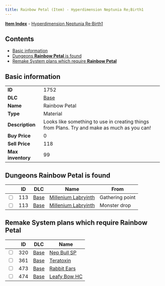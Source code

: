 ```yaml
---
title: Rainbow Petal (Item) - Hyperdimension Neptunia Re;Birth1
---
```


[**Item Index**](/neptunia/rb1/item/index.html) - [Hyperdimension Neptunia Re;Birth1](/neptunia/rb1)

## Contents

- [Basic information](#basic-information)
- [Dungeons **Rainbow Petal** is found](#dungeons-rainbow-petal-is-found)
- [Remake System plans which require **Rainbow Petal**](#remake-system-plans-which-require-rainbow-petal)
## Basic information

|   |   |
| -- | -- |
| **ID** | 1752 |
| **DLC** | [Base](/neptunia/rb1/dlc/1-base.html) |
| **Name** | Rainbow Petal |
| **Type** | Material |
| **Description** | Looks like something to use in creating things from Plans. Try and make as much as you can! |
| **Buy Price** | 0 |
| **Sell Price** | 118 |
| **Max inventory** | 99 |


## Dungeons **Rainbow Petal** is found

|    | ID | DLC | Name | From |
| -- | -- | --- | ---- | ---- |
| <input type="checkbox" id="rb1-dungeon-1-113" class="trackbox" /> | 113 | [Base](/neptunia/rb1/dlc/1-base.html) | [Millenium Labryinth](/neptunia/rb1/dungeon/1-113-millenium-labryinth.html) | Gathering point |
| <input type="checkbox" id="rb1-dungeon-1-113" class="trackbox" /> | 113 | [Base](/neptunia/rb1/dlc/1-base.html) | [Millenium Labryinth](/neptunia/rb1/dungeon/1-113-millenium-labryinth.html) | Monster drop |


## Remake System plans which require **Rainbow Petal**

|    | ID | DLC | Name |
| -- | -- | --- | ---- |
| <input type="checkbox" id="rb1-quest-1-320" class="trackbox" /> | 320 | [Base](/neptunia/rb1/dlc/1-base.html) | [Nep Bull SP](/neptunia/rb1/quest/1-320-nep-bull-sp.html) |
| <input type="checkbox" id="rb1-quest-1-361" class="trackbox" /> | 361 | [Base](/neptunia/rb1/dlc/1-base.html) | [Teratoxin](/neptunia/rb1/quest/1-361-teratoxin.html) |
| <input type="checkbox" id="rb1-quest-1-473" class="trackbox" /> | 473 | [Base](/neptunia/rb1/dlc/1-base.html) | [Rabbit Ears](/neptunia/rb1/quest/1-473-rabbit-ears.html) |
| <input type="checkbox" id="rb1-quest-1-474" class="trackbox" /> | 474 | [Base](/neptunia/rb1/dlc/1-base.html) | [Leafy Bow HC](/neptunia/rb1/quest/1-474-leafy-bow-hc.html) |

